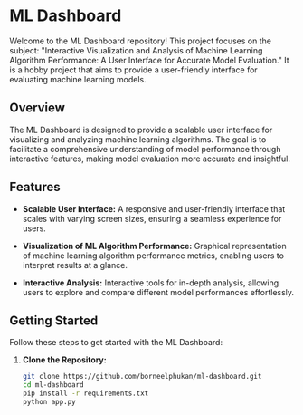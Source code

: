 # ML Dashboard

Welcome to the ML Dashboard repository! This project focuses on the subject: "Interactive Visualization and Analysis of Machine Learning Algorithm Performance: A User Interface for Accurate Model Evaluation." It is a hobby project that aims to provide a user-friendly interface for evaluating machine learning models.

## Overview

The ML Dashboard is designed to provide a scalable user interface for visualizing and analyzing machine learning algorithms. The goal is to facilitate a comprehensive understanding of model performance through interactive features, making model evaluation more accurate and insightful.

## Features

- **Scalable User Interface:** A responsive and user-friendly interface that scales with varying screen sizes, ensuring a seamless experience for users.
  
- **Visualization of ML Algorithm Performance:** Graphical representation of machine learning algorithm performance metrics, enabling users to interpret results at a glance.

- **Interactive Analysis:** Interactive tools for in-depth analysis, allowing users to explore and compare different model performances effortlessly.

## Getting Started

Follow these steps to get started with the ML Dashboard:

1. **Clone the Repository:**
   ```bash
   git clone https://github.com/borneelphukan/ml-dashboard.git
   cd ml-dashboard
   pip install -r requirements.txt
   python app.py
